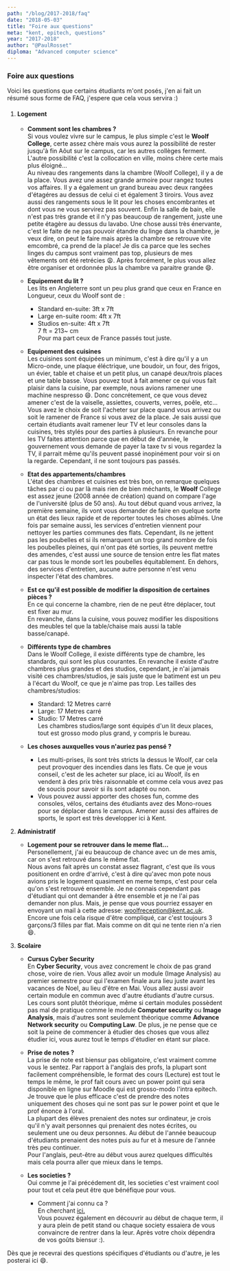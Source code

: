 ```yaml
---
path: "/blog/2017-2018/faq"
date: "2018-05-03"
title: "Foire aux questions"
meta: "kent, epitech, questions"
year: "2017-2018"
author: "@PaulRosset"
diploma: "Advanced computer science"
---
```


### Foire aux questions

Voici les questions que certains étudiants m'ont posés, j'en ai fait un résumé sous forme de FAQ, j'espere que cela vous servira :)

1.  #### Logement

    * **Comment sont les chambres ?**  
      Si vous voulez vivre sur le campus, le plus simple c'est le **Woolf College**, certe assez chère mais vous aurez la possibilité de rester jusqu'à fin Aôut sur le campus, car les autres collèges ferment. L'autre possibilité c'est la collocation en ville, moins chère certe mais plus éloigné...  
       Au niveau des rangements dans la chambre (Woolf College), il y a de la place. Vous avez une assez grande armoire pour rangez toutes vos affaires. Il y a également un grand bureau avec deux rangées d'étagéres au dessus de celui ci et également 3 tiroirs. Vous avez aussi des rangements sous le lit pour les choses encombrantes et dont vous ne vous servirez pas souvent. Enfin la salle de bain, elle n'est pas très grande et il n'y pas beaucoup de rangement, juste une petite étagère au dessus du lavabo. Une chose aussi très énervante, c'est le faite de ne pas pouvoir étandre du linge dans la chambre, je veux dire, on peut le faire mais après la chambre se retrouve vite emcombré, ca prend de la place! Je dis ca parce que les seches linges du campus sont vraiment pas top, plusieurs de mes vêtements ont été retrécies 😩.
      Après forcément, le plus vous allez être organiser et ordonnée plus la chambre va paraitre grande 😄.

    * **Equipement du lit ?**  
       Les lits en Angleterre sont un peu plus grand que ceux en France en Longueur, ceux du Woolf sont de :  
      * Standard en-suite: 3ft x 7ft
      * Large en-suite room: 4ft x 7ft
      * Studios en-suite: 4ft x 7ft  
        7 ft = 213~ cm  
        Pour ma part ceux de France passés tout juste.

    * **Equipement des cuisines**  
       Les cuisines sont équipées un minimum, c'est à dire qu'il y a un Micro-onde, une plaque éléctrique, une boudoir, un four, des frigos, un évier, table et chaise et un petit plus, un canapé deux/trois places et une table basse. Vous pouvez tout à fait amener ce qui vous fait plaisir dans la cuisine, par exemple, nous avions ramener une machine nespresso 😄. Donc concrétement, ce que vous devez amener c'est de la vaiselle, assiettes, couverts, verres, poêle, etc... Vous avez le choix de soit l'acheter sur place quand vous arrivez ou soit le ramener de France si vous avez de la place.
       Je sais aussi que certain étudiants avait ramener leur TV et leur consoles dans la cuisines, très stylés pour des parties à plusieurs. En revanche pour les TV faites attention parce que en début de d'année, le gouvernement vous demande de payer la taxe tv si vous regardez la TV, il parrait même qu'ils peuvent passé inopinément pour voir si on la regarde. Cependant, il ne sont toujours pas passés.

    * **Etat des appartements/chambres**  
       L'état des chambres et cuisines est très bon, on remarque quelques tâches par ci ou par là mais rien de bien méchants, le **Woolf** College est assez jeune (2008 année de création) quand on compare l'age de l'université (plus de 50 ans). Au tout début quand vous arrivez, la première semaine, ils vont vous demander de faire en quelque sorte un état des lieux rapide et de reporter toutes les choses abîmés. Une fois par semaine aussi, les services d'entretien viennent pour nettoyer les parties communes des flats. Cependant, ils ne jettent pas les poubelles et si ils remarquent un trop grand nombre de fois les poubelles pleines, qui n'ont pas été sorties, ils peuvent mettre des amendes, c'est aussi une source de tension entre les flat mates car pas tous le monde sort les poubelles équitablement. En dehors, des services d'entretien, aucune autre personne n'est venu inspecter l'état des chambres.

    * **Est ce qu'il est possible de modifier la disposition de certaines pièces ?**  
       En ce qui concerne la chambre, rien de ne peut être déplacer, tout est fixer au mur.  
       En revanche, dans la cuisine, vous pouvez modifier les dispositions des meubles tel que la table/chaise mais aussi la table basse/canapé.

    * **Différents type de chambres**  
       Dans le Woolf College, il existe différents type de chambre, les standards, qui sont les plus courantes. En revanche il existe d'autre chambres plus grandes et des studios, cependant, je n'ai jamais visité ces chambres/studios, je sais juste que le batiment est un peu à l'écart du Woolf, ce que je n'aime pas trop.
      Les tailles des chambres/studios:

      * Standard: 12 Metres carré
      * Large: 17 Metres carré
      * Studio: 17 Metres carré  
        Les chambres studios/large sont équipés d'un lit deux places, tout est grosso modo plus grand, y compris le bureau.

    * **Les choses auxquelles vous n'auriez pas pensé ?**
      * Les multi-prises, ils sont très stricts la dessus le Woolf, car cela peut provoquer des incendies dans les flats. Ce que je vous conseil, c'est de les acheter sur place, ici au Woolf, ils en vendent à des prix très raisonnable et comme cela vous avez pas de soucis pour savoir si ils sont adapté ou non.
      * Vous pouvez aussi apporter des choses fun, comme des consoles, vélos, certains des étudiants avez des Mono-roues pour se déplacer dans le campus. Amener aussi des affaires de sports, le sport est très developper ici à Kent.

2.  **Administratif**

    * **Logement pour se retrouver dans le meme flat...**  
      Personellement, j'ai eu beaucoup de chance avec un de mes amis, car on s'est retrouvé dans le même flat.  
      Nous avons fait après un constat assez flagrant, c'est que ils vous positionent en ordre d'arrivé, c'est à dire qu'avec mon pote nous avions pris le logement quasiment en meme temps, c'est pour cela qu'on s'est retrouvé ensemble.
      Je ne connais cependant pas d'étudiant qui ont demander à être ensemble et je ne l'ai pas demander non plus. Mais, je pense que vous pourriez essayer en envoyant un mail à cette adresse: woolfreception@kent.ac.uk. Encore une fois cela risque d'être compliqué, car c'est toujours 3 garçons/3 filles par flat. Mais comme on dit qui ne tente rien n'a rien 😄.

3.  **Scolaire**

    * **Cursus Cyber Security**  
      En **Cyber Security**, vous avez concrement le choix de pas grand chose, voire de rien. Vous allez avoir un module (Image Analysis) au premier semestre pour qui l'examen finale aura lieu juste avant les vacances de Noel, au lieu d'être en Mai. Vous allez aussi avoir certain module en commun avec d'autre étudiants d'autre cursus.
      Les cours sont plutôt théorique, même si certain modules possèdent pas mal de pratique comme le module **Computer security** ou **Image Analysis**, mais d'autres sont seulement théorique comme **Advance Network security** ou **Computing Law**.
      De plus, je ne pense que ce soit la peine de commencer à étudier des choses que vous allez étudier ici, vous aurez tout le temps d'étudier en étant sur place.

    * **Prise de notes ?**  
      La prise de note est biensur pas obligatoire, c'est vraiment comme vous le sentez. Par rapport à l'anglais des profs, la plupart sont facilement compréhensible, le format des cours (Lecture) est tout le temps le même, le prof fait cours avec un power point qui sera disponible en ligne sur Moodle qui est grosso-modo l'intra epitech. Je trouve que le plus efficace c'est de prendre des notes uniquement des choses qui ne sont pas sur le power point et que le prof énonce à l'oral.  
      La plupart des élèves prenaient des notes sur ordinateur, je crois qu'il n'y avait personnes qui prenaient des notes écrites, ou seulement une ou deux personnes. Au début de l'année beaucoup d'étudiants prenaient des notes puis au fur et à mesure de l'année très peu continuer.  
      Pour l'anglais, peut-être au début vous aurez quelques difficultés mais cela pourra aller que mieux dans le temps.

    * **Les societies ?**  
      Oui comme je l'ai précédement dit, les societies c'est vraiment cool pour tout et cela peut être que bénéfique pour vous.
        - Comment j'ai connu ca ?  
        En cherchant [ici.](https://kentunion.co.uk/activities/societies)  
        Vous pouvez également en découvrir au début de chaque term, il y aura plein de petit stand ou chaque society essaiera de vous convaincre de rentrer dans la leur. Après votre choix dépendra de vos goûts biensur :).

Dès que je recevrai des questions spécifiques d'étudiants ou d'autre, je les posterai ici  😄.